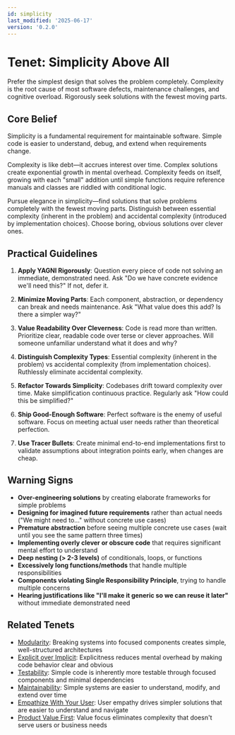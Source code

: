 ```yaml
---
id: simplicity
last_modified: '2025-06-17'
version: '0.2.0'
---
```

# Tenet: Simplicity Above All

Prefer the simplest design that solves the problem completely. Complexity is the root
cause of most software defects, maintenance challenges, and cognitive overload.
Rigorously seek solutions with the fewest moving parts.

## Core Belief

Simplicity is a fundamental requirement for maintainable software. Simple code is easier to understand, debug, and extend when requirements change.

Complexity is like debt—it accrues interest over time. Complex solutions create exponential growth in mental overhead. Complexity feeds on itself, growing with each "small" addition until simple functions require reference manuals and classes are riddled with conditional logic.

Pursue elegance in simplicity—find solutions that solve problems completely with the fewest moving parts. Distinguish between essential complexity (inherent in the problem) and accidental complexity (introduced by implementation choices). Choose boring, obvious solutions over clever ones.

## Practical Guidelines

1. **Apply YAGNI Rigorously**: Question every piece of code not solving an immediate, demonstrated need. Ask "Do we have concrete evidence we'll need this?" If not, defer it.

2. **Minimize Moving Parts**: Each component, abstraction, or dependency can break and needs maintenance. Ask "What value does this add? Is there a simpler way?"

3. **Value Readability Over Cleverness**: Code is read more than written. Prioritize clear, readable code over terse or clever approaches. Will someone unfamiliar understand what it does and why?

4. **Distinguish Complexity Types**: Essential complexity (inherent in the problem) vs accidental complexity (from implementation choices). Ruthlessly eliminate accidental complexity.

5. **Refactor Towards Simplicity**: Codebases drift toward complexity over time. Make simplification continuous practice. Regularly ask "How could this be simplified?"

6. **Ship Good-Enough Software**: Perfect software is the enemy of useful software. Focus on meeting actual user needs rather than theoretical perfection.

7. **Use Tracer Bullets**: Create minimal end-to-end implementations first to validate assumptions about integration points early, when changes are cheap.

## Warning Signs

- **Over-engineering solutions** by creating elaborate frameworks for simple problems
- **Designing for imagined future requirements** rather than actual needs ("We might need to..." without concrete use cases)
- **Premature abstraction** before seeing multiple concrete use cases (wait until you see the same pattern three times)
- **Implementing overly clever or obscure code** that requires significant mental effort to understand
- **Deep nesting (> 2-3 levels)** of conditionals, loops, or functions
- **Excessively long functions/methods** that handle multiple responsibilities
- **Components violating Single Responsibility Principle**, trying to handle multiple concerns
- **Hearing justifications like "I'll make it generic so we can reuse it later"** without immediate demonstrated need

## Related Tenets

- [Modularity](modularity.md): Breaking systems into focused components creates simple, well-structured architectures
- [Explicit over Implicit](explicit-over-implicit.md): Explicitness reduces mental overhead by making code behavior clear and obvious
- [Testability](testability.md): Simple code is inherently more testable through focused components and minimal dependencies
- [Maintainability](maintainability.md): Simple systems are easier to understand, modify, and extend over time
- [Empathize With Your User](empathize-with-your-user.md): User empathy drives simpler solutions that are easier to understand and navigate
- [Product Value First](product-value-first.md): Value focus eliminates complexity that doesn't serve users or business needs
